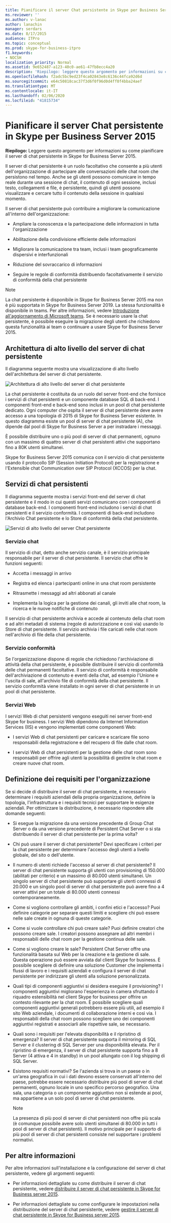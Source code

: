 ```yaml
---
title: Pianificare il server Chat persistente in Skype per Business Server 2015
ms.reviewer: ''
ms.author: v-lanac
author: lanachin
manager: serdars
ms.date: 8/17/2015
audience: ITPro
ms.topic: conceptual
ms.prod: skype-for-business-itpro
f1.keywords:
- NOCSH
localization_priority: Normal
ms.assetid: 9e652487-a123-40c0-ae61-47fb8ecc4a20
description: 'Riepilogo: leggere questo argomento per informazioni su come pianificare il server di chat persistente in Skype for Business Server 2015.'
ms.openlocfilehash: f2adc5bc9ed23f4ca02843e8c6136c44fca92d6d
ms.sourcegitcommit: e64c50818cac37f3d6f0f96d0d4ff0f4bba24aef
ms.translationtype: MT
ms.contentlocale: it-IT
ms.lasthandoff: 02/06/2020
ms.locfileid: "41815734"
---
```

# <a name="plan-for-persistent-chat-server-in-skype-for-business-server-2015"></a>Pianificare il server Chat persistente in Skype per Business Server 2015
 
**Riepilogo:** Leggere questo argomento per informazioni su come pianificare il server di chat persistente in Skype for Business Server 2015.
  
Il server di chat persistente è un ruolo facoltativo che consente a più utenti dell'organizzazione di partecipare alle conversazioni delle chat room che persistono nel tempo. Anche se gli utenti possono comunicare in tempo reale durante una sessione di chat, il contenuto di ogni sessione, inclusi testo, collegamenti e file, è persistente, quindi gli utenti possono visualizzare e cercare tutto il contenuto della sessione in qualsiasi momento.
  
Il server di chat persistente può contribuire a migliorare la comunicazione all'interno dell'organizzazione:
  
- Ampliare la conoscenza e la partecipazione delle informazioni in tutta l'organizzazione
    
- Abilitazione della condivisione efficiente delle informazioni 
    
- Migliorare la comunicazione tra team, inclusi i team geograficamente dispersivi e interfunzionali
    
- Riduzione del sovraccarico di informazioni
    
- Seguire le regole di conformità distribuendo facoltativamente il servizio di conformità della chat persistente

> [!NOTE] 
> La chat persistente è disponibile in Skype for Business Server 2015 ma non è più supportata in Skype for Business Server 2019. La stessa funzionalità è disponibile in teams. Per altre informazioni, vedere [Introduzione all'aggiornamento di Microsoft teams](/microsoftteams/upgrade-start-here). Se è necessario usare la chat persistente, è possibile eseguire la migrazione degli utenti che richiedono questa funzionalità ai team o continuare a usare Skype for Business Server 2015. 
    
## <a name="persistent-chat-server-high-level-architecture"></a>Architettura di alto livello del server di chat persistente

Il diagramma seguente mostra una visualizzazione di alto livello dell'architettura del server di chat persistente. 
  
![Architettura di alto livello del server di chat persistente](../../media/0344f6e2-0c6d-4391-b4b3-ec31062b1576.png)
  
La chat persistente è costituita da un ruolo del server front-end che fornisce i servizi di chat persistenti e un componente database SQL di back-end. I componenti front-end e back-end sono inclusi in un pool di chat persistente dedicato. Ogni computer che ospita il server di chat persistente deve avere accesso a una topologia di 2015 di Skype for Business Server esistente. In questo diagramma esiste un pool di server di chat persistente (A), che dipende dal pool di Skype for Business Server a per instradare i messaggi.
  
È possibile distribuire uno o più pool di server di chat permanenti, ognuno con un massimo di quattro server di chat persistenti attivi che supportano fino a 80K utenti simultanei.
  
Skype for Business Server 2015 comunica con il servizio di chat persistente usando il protocollo SIP (Session Initiation Protocol) per la registrazione e l'Extensible chat Communication over SIP Protocol (XCCOS) per la chat. 
  
## <a name="persistent-chat-services"></a>Servizi di chat persistenti

Il diagramma seguente mostra i servizi front-end del server di chat persistente e il modo in cui questi servizi comunicano con i componenti di database back-end. I componenti front-end includono i servizi di chat persistenti e il servizio conformità. I componenti di back-end includono l'Archivio Chat persistente e lo Store di conformità della chat persistente.
  
![Servizi di alto livello del server Chat persistente](../../media/bcdbadbe-e868-4a46-8a73-36562648fdf7.png)
  
### <a name="chat-service"></a>Servizio chat

Il servizio di chat, detto anche servizio canale, è il servizio principale responsabile per il server di chat persistente. Il servizio chat offre le funzioni seguenti:
  
- Accetta i messaggi in arrivo
    
- Registra ed elenca i partecipanti online in una chat room persistente
    
- Ritrasmette i messaggi ad altri abbonati al canale
    
- Implementa la logica per la gestione dei canali, gli inviti alle chat room, la ricerca e le nuove notifiche di contenuto
    
Il servizio di chat persistente archivia e accede al contenuto della chat room e ad altri metadati di sistema (regole di autorizzazione e così via) usando lo Store di chat persistente. Il servizio archivia i file caricati nelle chat room nell'archivio di file della chat persistente.
  
### <a name="compliance-service"></a>Servizio conformità

Se l'organizzazione dispone di regole che richiedono l'archiviazione di attività della chat persistente, è possibile distribuire il servizio di conformità delle chat permanenti facoltative. Il servizio di conformità è responsabile dell'archiviazione di contenuto e eventi della chat, ad esempio l'Unione e l'uscita di sale, all'archivio file di conformità della chat persistente. Il servizio conformità viene installato in ogni server di chat persistente in un pool di chat persistente. 
  
### <a name="web-services"></a>Servizi Web

I servizi Web di chat persistenti vengono eseguiti nei server front-end Skype for business. I servizi Web dipendono da Internet Information Services (IIS) e vengono implementati come componenti Web:
  
- I servizi Web di chat persistenti per caricare e scaricare file sono responsabili della registrazione e del recupero di file dalle chat room.
    
- I servizi Web di chat persistenti per la gestione delle chat room sono responsabili per offrire agli utenti la possibilità di gestire le chat room e creare nuove chat room.
    
## <a name="defining-requirements-for-your-organization"></a>Definizione dei requisiti per l'organizzazione

Se si decide di distribuire il server di chat persistente, è necessario determinare i requisiti aziendali della propria organizzazione, definire la topologia, l'infrastruttura e i requisiti tecnici per supportare le esigenze aziendali. Per ottimizzare la distribuzione, è necessario rispondere alle domande seguenti:
  
- Si esegue la migrazione da una versione precedente di Group Chat Server o da una versione precedente di Persistent Chat Server o si sta distribuendo il server di chat persistente per la prima volta?
    
- Chi può usare il server di chat persistente? Devi specificare i criteri per la chat persistente per determinare l'accesso degli utenti a livello globale, del sito o dell'utente.
    
- Il numero di utenti richiede l'accesso al server di chat persistente? Il server di chat persistente supporta gli utenti con provisioning di 150.000 (abilitati per criterio) e un massimo di 80.000 utenti simultanei. Un singolo server di chat persistente può supportare gli utenti connessi di 20.000 e un singolo pool di server di chat persistente può avere fino a 4 server attivi per un totale di 80.000 utenti connessi contemporaneamente.
    
- Come si vogliono controllare gli ambiti, i confini etici e l'accesso? Puoi definire categorie per separare questi limiti e scegliere chi può essere nelle sale create in ognuna di queste categorie.
    
- Come si vuole controllare chi può creare sale? Puoi definire creatori che possono creare sale. I creatori possono assegnare ad altri membri i responsabili delle chat room per la gestione continua delle sale.
    
- Come si vogliono creare le sale? Persistent Chat Server offre una funzionalità basata sul Web per la creazione e la gestione di sale. Questa operazione può essere avviata dal client Skype for business. È possibile scegliere di definire una soluzione Customer che implementa i flussi di lavoro e i requisiti aziendali e configura il server di chat persistente per indirizzare gli utenti alla soluzione personalizzata.
    
- Quali tipi di componenti aggiuntivi si desidera eseguire il provisioning? I componenti aggiuntivi migliorano l'esperienza in camera sfruttando il riquadro estensibilità nel client Skype for business per offrire un contesto rilevante per la chat room. È possibile scegliere quali componenti aggiuntivi generali potrebbero essere più utili, ad esempio il sito Web aziendale, i documenti di collaborazione interni e così via. I responsabili della chat room possono scegliere uno dei componenti aggiuntivi registrati e associarli alle rispettive sale, se necessario. 
    
- Quali sono i requisiti per l'elevata disponibilità e il ripristino di emergenza? Il server di chat persistente supporta il mirroring di SQL Server e il clustering di SQL Server per una disponibilità elevata. Per il ripristino di emergenza, il server di chat persistente supporta fino a 8 Server (4 attiva e 4 in standby) in un pool allungato con il log shipping di SQL Server. 
    
- Esistono requisiti normativi? Se l'azienda si trova in un paese o in un'area geografica in cui i dati devono essere conservati all'interno del paese, potrebbe essere necessario distribuire più pool di server di chat permanenti, ognuno locale in uno specifico percorso geografico. Una sala, una categoria o un componente aggiuntivo non si estende ai pool, ma appartiene a un solo pool di server di chat persistente. 
    
    > [!NOTE]
    > La presenza di più pool di server di chat persistenti non offre più scala (è comunque possibile avere solo utenti simultanei di 80.000 in tutti i pool di server di chat persistenti). Il motivo principale per il supporto di più pool di server di chat persistenti consiste nel supportare i problemi normativi. 
  
## <a name="for-more-information"></a>Per altre informazioni

Per altre informazioni sull'installazione e la configurazione del server di chat persistente, vedere gli argomenti seguenti:
  
- Per informazioni dettagliate su come distribuire il server di chat persistente, vedere [distribuire il server di chat persistente in Skype for Business server 2015](../../deploy/deploy-persistent-chat-server/deploy-persistent-chat-server.md). 
    
- Per informazioni dettagliate su come configurare le impostazioni nella distribuzione del server di chat persistente, vedere [gestire il server di chat persistente in Skype for Business server 2015](../../manage/persistent-chat/persistent-chat.md).
    

